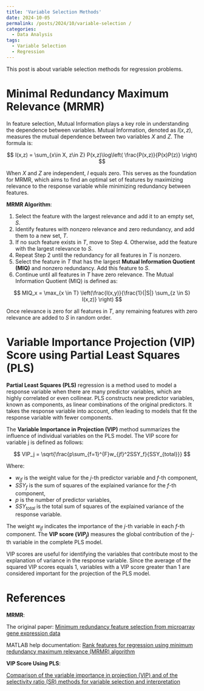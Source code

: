 ```yaml
---
title: 'Variable Selection Methods'
date: 2024-10-05
permalink: /posts/2024/10/variable-selection /
categories:
  - Data Analysis
tags:
  - Variable Selection
  - Regression
---
```

This post is about variable selection methods for regression problems. 

Minimal Redundancy Maximum Relevance (MRMR)
========
In feature selection, Mutual Information plays a key role in understanding the dependence between variables. Mutual Information, denoted as $I(x, z)$, measures the mutual dependence between two variables $X$ and $Z$. The formula is:

$$
I(x,z) = \sum_{x\in X, z\in Z} P(x,z)\log\left( \frac{P(x,z)}{P(x)P(z)} \right)
$$

When $X$ and $Z$ are independent, $I$ equals zero. This serves as the foundation for MRMR, which aims to find an optimal set of features by maximizing relevance to the response variable while minimizing redundancy between features.

**MRMR Algorithm**:
1. Select the feature with the largest relevance and add it to an empty set, $S$.
2. Identify features with nonzero relevance and zero redundancy, and add them to a new set, $T$.
3. If no such feature exists in $T$, move to Step 4. Otherwise, add the feature with the largest relevance to $S$.
4. Repeat Step 2 until the redundancy for all features in $T$ is nonzero.
5. Select the feature in $T$ that has the largest **Mutual Information Quotient (MIQ)** and nonzero redundancy. Add this feature to $S$.
6. Continue until all features in $T$ have zero relevance.
The Mutual Information Quotient (MIQ) is defined as:

$$
MIQ_x = \max_{x \in T} \left(\frac{I(x,y)}{\frac{1}{|S|} \sum_{z \in S} I(x,z)} \right) 
$$

Once relevance is zero for all features in $T$, any remaining features with zero relevance are added to $S$ in random order.

Variable Importance Projection (VIP) Score using Partial Least Squares (PLS)
======

**Partial Least Squares (PLS)** regression is a method used to model a response variable when there are many predictor variables, which are highly correlated or even collinear. PLS constructs new predictor variables, known as components, as linear combinations of the original predictors. It takes the response variable into account, often leading to models that fit the response variable with fewer components. 

The **Variable Importance in Projection (VIP)** method summarizes the influence of individual variables on the PLS model. The VIP score for variable j is defined as follows:

$$
VIP_j = \sqrt{\frac{p\sum_{f=1}^{F}w_{jf}^2SSY_f}{SSY_{total}}}
$$

Where:
- $w_{jf}$ is the weight value for the $j$-th predictor variable and $f$-th component,
- $SSY_f$ is the sum of squares of the explained variance for the $f$-th component,
- $p$ is the number of predictor variables,
- $SSY_{total}$ is the total sum of squares of the explained variance of the response variable.

The weight $w_{jf}$ indicates the importance of the $j$-th variable in each $f$-th component. The **VIP score ($VIP_j$)** measures the global contribution of the $j$-th variable in the complete PLS model. 

VIP scores are useful for identifying the variables that contribute most to the explanation of variance in the response variable. Since the average of the squared VIP scores equals 1, variables with a VIP score greater than 1 are considered important for the projection of the PLS model.


References
=======
**MRMR**:

The original paper: [Minimum redundancy feature selection from microarray gene expression data](https://pubmed.ncbi.nlm.nih.gov/15852500/)

MATLAB help documentation: [Rank features for regression using minimum redundancy maximum relevance (MRMR) algorithm](https://www.mathworks.com/help/stats/fscmrmr.html)

**VIP Score Using PLS**:

[Comparison of the variable importance in projection (VIP) and of the selectivity ratio (SR) methods for variable selection and interpretation](https://analyticalsciencejournals.onlinelibrary.wiley.com/doi/full/10.1002/cem.2736)
